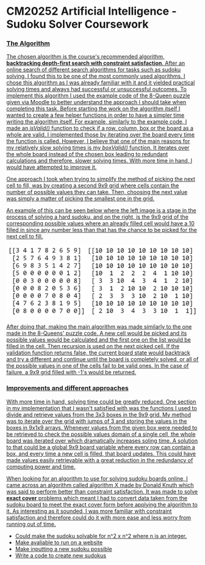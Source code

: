 # CM20252 Artificial Intelligence - Sudoku Solver Coursework

### <u>The Algorithm<u/>
The chosen algorithm is the course's recommended algorithm, __backtracking depth-first search with constraint satisfaction__. After an online search of different search algorithms for tasks such as sudoku solving, I found this to be one of the most commonly used algorithms. I chose this algorithm as I was already familiar with it and it yielded practical solving times and always had successful or unsuccessful outcomes.
To implement this algorithm I used the example code of the 8-Queen puzzle given via Moodle to better understand the approach I should take when completing this task. Before starting the work on the algorithm itself I wanted to create a few helper functions in order to have a simpler time writing the algorithm itself. For example, similarly to the example code, I made an _isValid()_ function to check if a row, column, box or the board as a whole are valid. I implemented those by iterating over the board every time the function is called. However, I believe that one of the main reasons for my relatively slow solving times is my _boxValid()_ function. It iterates over the whole board instead of the chosen box leading to redundant calculations and therefore, slower solving times. With more time in hand, I would have attempted to improve it.  

One approach I took when trying to simplify the method of picking the next cell to fill, was by creating a second 9x9 grid where cells contain the number of possible values they can take. Then, choosing the next value was simply a matter of picking the smallest one in the grid. 

An example of this can be seen below where the left image is a stage in the process of solving a hard sudoku, and on the right, is the 9x9 grid of the corresponding possible values where an already filled cell would have a 10 filled in since any number less than that has the chance to be picked for the next cell to fill.

![board vs values array](https://github.com/ArielKatzir/sudoku_solver_constraint_satisfaction/blob/master/images/example.PNG)

After doing that, making the main algorithm was made similarly to the one made in the 8-Queens' puzzle code. A new cell would be picked and its possible values would be calculated and the first one on the list would be filled in the cell. Then recursion is used on the next picked cell. If the validation function returns false, the current board state would backtrack and try a different and continue until the board is completely solved, or all of the possible values in one of the cells fail to be valid ones. In the case of failure, a 9x9 grid filled with -1's would be returned.

### <u>Improvements and different approaches<u/>

With more time in hand, solving time could be greatly reduced. One section in my implementation that I wasn't satisfied with was the functions I used to divide and retrieve values from the 3x3 boxes in the 9x9 grid. My method was to iterate over the grid with jumps of 3 and storing the values in the boxes in 9x1x9 arrays. Whenever values from the given box were needed to be retrieved to check the possible values domain of a single cell, the whole board was iterated over which dramatically increases soling time. A solution to that could be a global 9x9 board variable where every row can contain a box, and every time a new cell is filled, that board updates. This could have made values easily retrievable with a great reduction in the redundancy of computing power and time.

When looking for an algorithm to use for solving sudoku boards online, I came across an algorithm called algorithm X made by Donald Knuth which was said to perform better than constraint satisfaction. It was made to solve __exact cover__ problems which meant I had to convert data taken from the sudoku board to meet the exact cover form before applying the algorithm to it. As interesting as it sounded, I was more familiar with constraint satisfaction and therefore could do it with more ease and less worry from running out of time.

* Could make the sudoku solvable for n^2 x n^2 where n is an integer.
* Make avaliable to run on a website
* Make inputting a new sudoku possible
* Write a code to create new sudokus 
